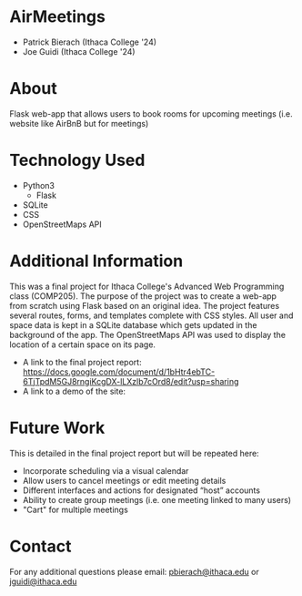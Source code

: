 # AirMeetings
  - Patrick Bierach (Ithaca College '24)
  - Joe Guidi (Ithaca College '24)

# About 
Flask web-app that allows users to book rooms for upcoming meetings (i.e. website like AirBnB but for meetings) 

# Technology Used
  - Python3
    - Flask
  - SQLite
  - CSS
  - OpenStreetMaps API
  
# Additional Information
This was a final project for Ithaca College's Advanced Web Programming class (COMP205). The purpose of the project was to create a web-app from scratch using Flask based on an original idea. The project features several routes, forms, and templates complete with CSS styles. All user and space data is kept in a SQLite database which gets updated in the background of the app. The OpenStreetMaps API was used to display the location of a certain space on its page.

 - A link to the final project report: https://docs.google.com/document/d/1bHtr4ebTC-6TjTpdM5GJ8rngiKcgDX-lLXzlb7cOrd8/edit?usp=sharing
 - A link to a demo of the site: 

# Future Work
This is detailed in the final project report but will be repeated here:
 - Incorporate scheduling via a visual calendar
 - Allow users to cancel meetings or edit meeting details 
 - Different interfaces and actions for designated “host” accounts
 - Ability to create group meetings (i.e. one meeting linked to many users)
 - "Cart" for multiple meetings


# Contact
For any additional questions please email: pbierach@ithaca.edu or jguidi@ithaca.edu

